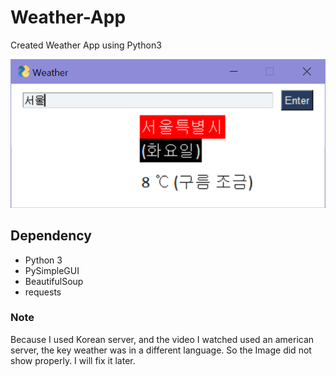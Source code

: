 # Weather-App

Created Weather App using Python3

![](result.png)

## Dependency

- Python 3
- PySimpleGUI
- BeautifulSoup
- requests

### Note
Because I used Korean server, and the video I watched used an american server, the key weather was in a different language.
So the Image did not show properly.
I will fix it later.
